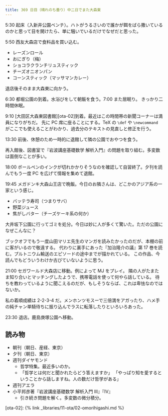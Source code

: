 ```yaml
---
title: 369 日目（晴れのち曇り）中二日でまた大森東
---
```


5:30 起床（入新井公園ベンチ）。ハトがうるさいので誰かが餌をばら撒いているのかと思って目を開けたら、単に騒いでいるだけでなぜだと思った。

5:50 西友大森店で食料品を買い込む。

* レーズンロール
* おにぎり（梅）
* ショコラクランチリュスティック
* チーズオニオンパン
* コーンスティック（マッサマンカレー）

退店後そのまま大森東に向かう。

6:30 都堀公園の到着。水浴びをして朝飯を食う。7:00 また居眠り。
きっかり二時間休眠。

9:10 [大田区大森東図書館][ota-02]到着。最近はこの時間帯の新聞コーナーは満員になりがちだ。
先に PC 席に座ることにする。TeX の `\def` や `\newcommand` がここでも使えることがわかり、過去分のテキストの見直しと修正を行う。

13:30 前後、休憩のため一時的に退館して隣の公園でおやつを食う。

再入館後、図書室で『岩波講座基礎数学 解析入門』の問題を取り組む。多変数は面倒なことが多い。

18:00 ボールペンのインクが切れかかりそうなのを確認して自習終了。夕刊を読んでもう一度 PC を広げて情報を集めて退館。

19:45 メガドンキ大森山王店で晩飯。今日のお隣さんは、どこかのアジア系の一家という感じ。

* バッテラ寿司（つまりサバ）
* 野菜ジュース
* 焦がしバター（チーズケーキ系の何か）

大井坂下公園に行ってゴミを処分。今日は妙に人が多くて驚いた。ただの公園になぜこんなに？

ブックオフでもう一度山田マリエ先生のマンガを読みたかったのだが、本棚の前に客がいるので敬遠する。
代わりに裏手にあった『加治隆介の議』第 17 巻を読む。プルトニウム輸送のエピソードの途中までが描かれている。
この作品、今読んでもどういうわけか古びていないように思う。

21:00 セガワールド大森店に移動。例によって MJ をプレイ。
隣の人がたまたま知り合いとマッチングしたようで、携帯電話を使って何やら話している。
待ちを教わっているように聞こえるのだが、もしそうならば、これは卑怯なのではないか。

私の着順成績は 2-2-3-4 だ。メンホンツモスーで三倍満をアガったり、ハメ手の純チャン単騎待ちに振り込んでラスに転落したりといろいろあった。

23:30 退店。鹿島庚塚公園へ移動。

## 読み物

* 朝刊（朝日、産経、東京）
* 夕刊（朝日、東京）
* 週刊ダイヤモンド
  * 哲学特集。最近多いのか。
  * 「哲学とは何だと聞かれたらどう答えますか」
    「やっぱり知を愛するということから話しますね。人の数だけ哲学がある」
* 週刊アエラ
* 小平邦彦著『岩波講座基礎数学 解析入門 III』『IV』
  * 引き続き問題を解く。多変数の微分積分。

[ota-02]: {% link _libraries/11-ota/02-omorihigashi.md %}
